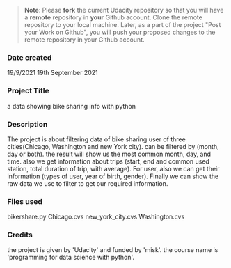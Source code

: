 >**Note**: Please **fork** the current Udacity repository so that you will have a **remote** repository in **your** Github account. Clone the remote repository to your local machine. Later, as a part of the project "Post your Work on Github", you will push your proposed changes to the remote repository in your Github account.

### Date created
19/9/2021
19th September 2021

### Project Title
a data showing bike sharing info with python

### Description
The project is about filtering data of bike sharing user of three cities(Chicago, Washington and new York city). can be filtered by (month, day or both). the result will show us the most common month, day, and time. also we get information about trips (start, end and common used station, total duration of trip, with average). For user, also we can get their information (types of user, year of birth, gender). Finally we can show the raw data we use to filter to get our required information.
### Files used
bikershare.py
Chicago.cvs
new_york_city.cvs
Washington.cvs
### Credits
the project is given by 'Udacity' and funded by 'misk'.
the course name is 'programming for data science with python'.
